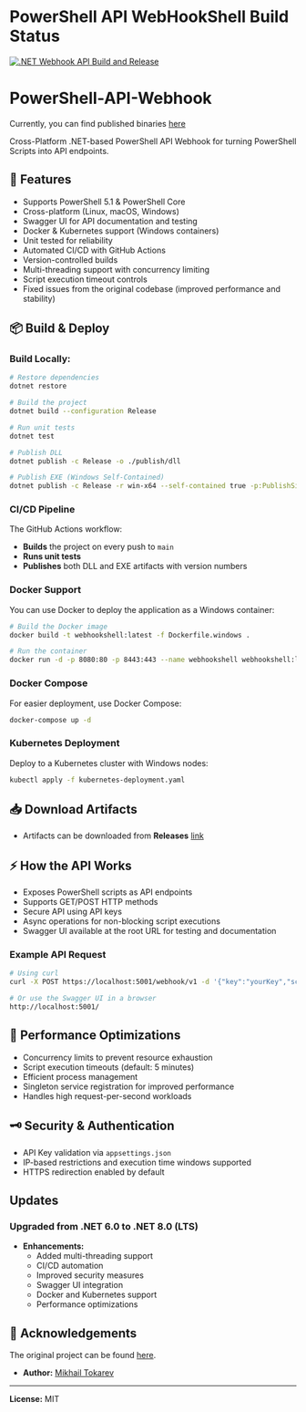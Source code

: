 # PowerShell API WebHookShell Build Status

[![.NET Webhook API Build and Release](https://github.com/sappkevin/PowerShell-API-Webhook/actions/workflows/main.yml/badge.svg)](https://github.com/sappkevin/PowerShell-API-Webhook/actions/workflows/main.yml)

# PowerShell-API-Webhook

Currently, you can find published binaries [here](https://github.com/sappkevin/PowerShell-API-Webhook/releases)

Cross-Platform .NET-based PowerShell API Webhook for turning PowerShell Scripts into API endpoints.

## 🚀 Features
- Supports PowerShell 5.1 & PowerShell Core
- Cross-platform (Linux, macOS, Windows)
- Swagger UI for API documentation and testing
- Docker & Kubernetes support (Windows containers)
- Unit tested for reliability
- Automated CI/CD with GitHub Actions
- Version-controlled builds
- Multi-threading support with concurrency limiting
- Script execution timeout controls
- Fixed issues from the original codebase (improved performance and stability)

## 📦 Build & Deploy

### Build Locally:
```bash
# Restore dependencies
dotnet restore

# Build the project
dotnet build --configuration Release

# Run unit tests
dotnet test

# Publish DLL
dotnet publish -c Release -o ./publish/dll

# Publish EXE (Windows Self-Contained)
dotnet publish -c Release -r win-x64 --self-contained true -p:PublishSingleFile=true -o ./publish/exe
```

### CI/CD Pipeline
The GitHub Actions workflow:
- **Builds** the project on every push to `main`
- **Runs unit tests**
- **Publishes** both DLL and EXE artifacts with version numbers

### Docker Support
You can use Docker to deploy the application as a Windows container:

```bash
# Build the Docker image
docker build -t webhookshell:latest -f Dockerfile.windows .

# Run the container
docker run -d -p 8080:80 -p 8443:443 --name webhookshell webhookshell:latest
```

### Docker Compose
For easier deployment, use Docker Compose:

```bash
docker-compose up -d
```

### Kubernetes Deployment
Deploy to a Kubernetes cluster with Windows nodes:

```bash
kubectl apply -f kubernetes-deployment.yaml
```

## 📥 Download Artifacts
- Artifacts can be downloaded from **Releases** [link](https://github.com/sappkevin/PowerShell-API-Webhook/releases)

## ⚡ How the API Works
- Exposes PowerShell scripts as API endpoints
- Supports GET/POST HTTP methods
- Secure API using API keys
- Async operations for non-blocking script executions
- Swagger UI available at the root URL for testing and documentation

### Example API Request
```bash
# Using curl
curl -X POST https://localhost:5001/webhook/v1 -d '{"key":"yourKey","script":"YourScript","param":"-Your-Params"}'

# Or use the Swagger UI in a browser
http://localhost:5001/
```

## 🔧 Performance Optimizations
- Concurrency limits to prevent resource exhaustion
- Script execution timeouts (default: 5 minutes)
- Efficient process management
- Singleton service registration for improved performance
- Handles high request-per-second workloads

## 🗝️ Security & Authentication
- API Key validation via `appsettings.json`
- IP-based restrictions and execution time windows supported
- HTTPS redirection enabled by default

## Updates
### Upgraded from .NET 6.0 to .NET 8.0 (LTS)
- **Enhancements:**
  - Added multi-threading support
  - CI/CD automation
  - Improved security measures
  - Swagger UI integration
  - Docker and Kubernetes support
  - Performance optimizations


## 📜 Acknowledgements
The original project can be found [here](https://github.com/MTokarev/webhookshell).

- **Author:** [Mikhail Tokarev](https://github.com/MTokarev)

---
**License:** MIT
